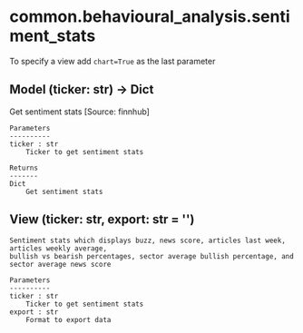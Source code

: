 # common.behavioural_analysis.sentiment_stats

To specify a view add `chart=True` as the last parameter

## Model (ticker: str) -> Dict

Get sentiment stats [Source: finnhub]

    Parameters
    ----------
    ticker : str
        Ticker to get sentiment stats

    Returns
    -------
    Dict
        Get sentiment stats

## View (ticker: str, export: str = '')


    Sentiment stats which displays buzz, news score, articles last week, articles weekly average,
    bullish vs bearish percentages, sector average bullish percentage, and sector average news score

    Parameters
    ----------
    ticker : str
        Ticker to get sentiment stats
    export : str
        Format to export data

